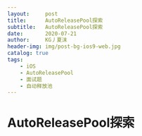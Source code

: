```yaml
---
layout:     post
title:      AutoReleasePool探索
subtitle:   AutoReleasePool探索
date:       2020-07-21
author:     KG丿夏沫
header-img: img/post-bg-ios9-web.jpg
catalog: true
tags:
    - iOS
    - AutoReleasePool
    - 面试题
    - 自动释放池
---
```


# AutoReleasePool探索

